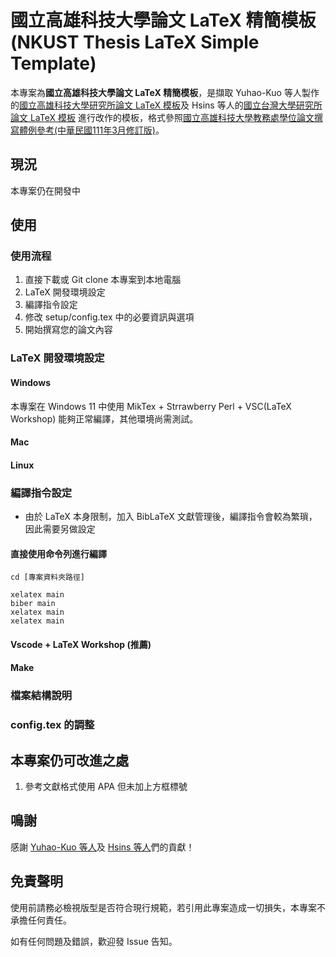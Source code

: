 # 國立高雄科技大學論文 LaTeX 精簡模板<br>(NKUST Thesis LaTeX Simple Template)

本專案為**國立高雄科技大學論文 LaTeX 精簡模板**，是擷取 Yuhao-Kuo 等人製作的[國立高雄科技大學研究所論文 LaTeX 模板](https://github.com/yuhao-kuo/NKUST-thesis-template)及 Hsins 等人的[國立台灣大學研究所論文 LaTeX 模板](https://github.com/Hsins/NTU-Thesis-LaTeX-Template) 進行改作的模板，格式參照[國立高雄科技大學教務處學位論文撰寫體例參考(中華民國111年3月修訂版)](https://acad.nkust.edu.tw/var/file/4/1004/img/212/F-2-35.docx)。

## 現況

本專案仍在開發中

## 使用

### 使用流程

1. 直接下載或 Git clone 本專案到本地電腦
2. LaTeX 開發環境設定
3. 編譯指令設定
4. 修改 setup/config.tex 中的必要資訊與選項
5. 開始撰寫您的論文內容

### LaTeX 開發環境設定

#### Windows

本專案在 Windows 11 中使用 MikTex + Strrawberry Perl + VSC(LaTeX Workshop) 能夠正常編譯，其他環境尚需測試。

#### Mac

#### Linux

### 編譯指令設定

- 由於 LaTeX 本身限制，加入 BibLaTeX 文獻管理後，編譯指令會較為繁瑣，因此需要另做設定

#### 直接使用命令列進行編譯

   ```
   cd [專案資料夾路徑]

   xelatex main
   biber main
   xelatex main
   xelatex main
   ```

#### Vscode + LaTeX Workshop (推薦)

#### Make

### 檔案結構說明

### config.tex 的調整

## 本專案仍可改進之處

1. 參考文獻格式使用 APA 但未加上方框標號

## 鳴謝

感謝 [Yuhao-Kuo 等人](https://github.com/yuhao-kuo/NKUST-thesis-template/graphs/contributors)及 [Hsins 等人](https://github.com/Hsins/NTU-Thesis-LaTeX-Template/graphs/contributors)們的貢獻！

## 免責聲明

使用前請務必檢視版型是否符合現行規範，若引用此專案造成一切損失，本專案不承擔任何責任。

如有任何問題及錯誤，歡迎發 Issue 告知。
